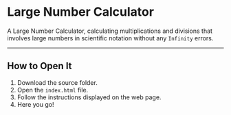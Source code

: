 # Large Number Calculator

A Large Number Calculator, calculating multiplications and divisions that involves large numbers in scientific notation without any `Infinity` errors.

---

## How to Open It

1. Download the source folder.
2. Open the `index.html` file.
3. Follow the instructions displayed on the web page.
4. Here you go!
